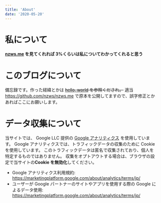 ```yaml
---
title: 'About'
date: '2020-05-20'
---
```


# 私について

**[nzws.me](https://nzws.me) を見てくれれば 3%くらいは私についてわかってくれると思う**

# このブログについて

備忘録です。作った経緯とかは ~~[hello, world](/blog/hello-world) を参照くだされ。~~ 適当  
https://github.com/nzws/nzws.me で原本を公開してますので、誤字修正とかあればここにお願いします。

# データ収集について

当サイトでは、 Google LLC 提供の [Google アナリティクス](https://analytics.google.com/) を使用しています。
Google アナリティクスでは、トラフィックデータの収集のために Cookie を使用しています。
このトラフィックデータは匿名で収集されており、個人を特定するものではありません。
収集をオプトアウトする場合は、ブラウザの設定で当サイトの**Cookie を無効化**してください。

- Google アナリティクス利用規約: https://marketingplatform.google.com/about/analytics/terms/jp/
- ユーザーが Google パートナーのサイトやアプリを使用する際の Google によるデータ使用: https://marketingplatform.google.com/about/analytics/terms/jp/
